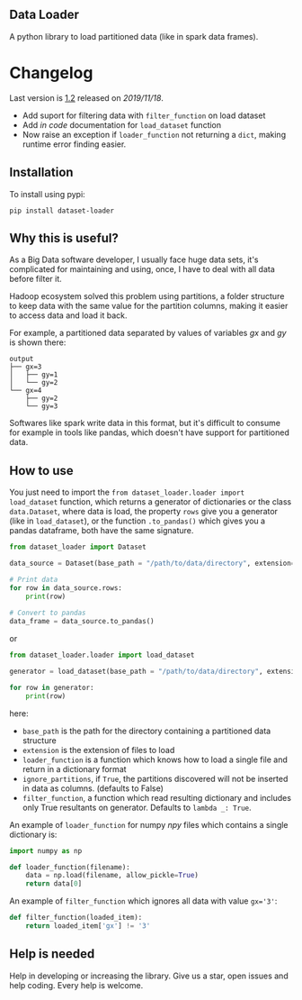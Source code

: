 ## Data Loader
A python library to load partitioned data (like in spark data frames).

# Changelog
Last version is [1.2](https://pypi.org/project/dataset-loader/) released on *2019/11/18*.

* Add suport for filtering data with `filter_function` on load dataset
* Add *in code* documentation for `load_dataset` function
* Now raise an exception if `loader_function` not returning a `dict`, making runtime error finding easier.


## Installation
To install using pypi:

`pip install dataset-loader`

## Why this is useful?
As a Big Data software developer, I usually face huge data sets, it's complicated for maintaining and using, once, I have to deal with all data before filter it.

Hadoop ecosystem solved this problem using partitions, a folder structure to keep data with the same value for the partition columns, making it easier to access data and load it back.

For example, a partitioned data separated by values of variables *gx* and *gy* is shown there:

```
output  
├── gx=3  
│   ├── gy=1  
│   └── gy=2  
└── gx=4  
    ├── gy=2  
    └── gy=3  
```

Softwares like spark write data in this format, but it's difficult to consume for example in tools like pandas, which doesn't have support for partitioned data.

## How to use
You just need to import the `from dataset_loader.loader import load_dataset` function, which returns a generator of dictionaries or the class `data.Dataset`, where data is load, the property `rows` give you a generator (like in `load_dataset`), or the function `.to_pandas()` which gives you a pandas dataframe, both have the same signature.

```python
from dataset_loader import Dataset

data_source = Dataset(base_path = "/path/to/data/directory", extension="csv", loader_function, ignore_partitions=False)

# Print data
for row in data_source.rows:
    print(row)
    
# Convert to pandas
data_frame = data_source.to_pandas()    
```

or

```python
from dataset_loader.loader import load_dataset

generator = load_dataset(base_path = "/path/to/data/directory", extension="csv", loader_function, ignore_partitions=False)

for row in generator:
    print(row)
```


here:

* `base_path` is the path for the directory containing a partitioned data structure
* `extension` is the extension of files to load
* `loader_function` is a function which knows how to load a single file and return in a dictionary format
* `ignore_partitions`, if `True`, the partitions discovered will not be inserted in data as columns. (defaults to False)
* `filter_function`, a function which read resulting dictionary and includes only True resultants on generator. Defaults to `lambda _: True`. 

An example of `loader_function` for numpy *npy* files which contains a single dictionary is:

```python
import numpy as np

def loader_function(filename):
    data = np.load(filename, allow_pickle=True)
    return data[0]
```

An example of `filter_function` which ignores all data with value `gx='3'`:
```python
def filter_function(loaded_item):
    return loaded_item['gx'] != '3'
```

## Help is needed

Help in developing or increasing the library. Give us a star, open issues and help coding. Every help is welcome.

